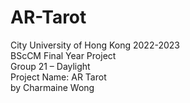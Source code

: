 # AR-Tarot
City University of Hong Kong 2022-2023  
BScCM Final Year Project  
Group 21 – Daylight  
Project Name: AR Tarot  
by Charmaine Wong  
